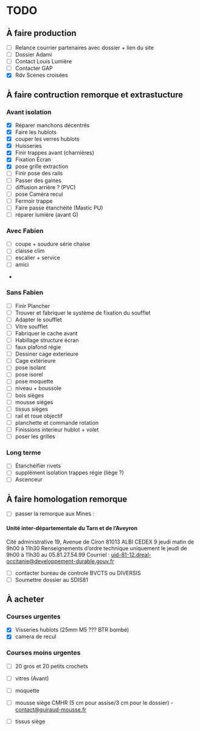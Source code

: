 # TODO

## À faire production

- [ ] Relance courrier partenaires avec dossier + lien du site
- [ ] Dossier Adami
- [ ] Contact Louis Lumière
- [ ] Contacter GAP
- [x] Rdv Scenes croisées

## À faire contruction remorque et extrastucture

### Avant isolation 

- [x] Réparer manchons décentrés
- [x] Faire les hublots 
- [x] couper les verres hublots
- [x] Huisseries
- [x] Finir trappes avant (charnières)
- [x] Fixation Écran
- [x] pose grille extraction
- [ ] Finir pose des rails
- [ ] Passer des gaines
- [ ] diffusion arrière ? (PVC)
- [ ] pose Caméra recul
- [ ] Fermoir trappe
- [ ] Faire passe étanchéité (Mastic PU)
- [ ] réparer lumière (avant G)

### Avec Fabien

- [ ] coupe + soudure série chaise
- [ ] claisse clim
- [ ] escalier + service
- [ ] amici
-
### Sans Fabien

- [ ] Finir Plancher
- [ ] Trouver et fabriquer le système de fixation du soufflet
- [ ] Adapter le soufflet
- [ ] Vitre soufflet
- [ ] Fabriquer le cache avant
- [ ] Habillage structure écran
- [ ] faux plafond régie
- [ ] Dessiner cage exterieure
- [ ] Cage extérieure
- [ ] pose isolant
- [ ] pose isorel
- [ ] pose moquette
- [ ] niveau + boussole
- [ ] bois sièges
- [ ] mousse sièges
- [ ] tissus sièges
- [ ] rail et roue objectif
- [ ] planchette et commande rotation
- [ ] Finissions interieur hublot + volet
- [ ] poser les grilles

### Long terme

- [ ] Étanchéifier rivets
- [ ] supplément isolation trappes régie (liège ?)
- [ ] Ascenceur
      
## À faire homologation remorque

- [ ] passer la remorque aux Mines :
#### Unité inter-départementale du Tarn et de l’Aveyron
Cité administrative
19, Avenue de Ciron
81013 ALBI CEDEX 9
jeudi matin de 9h00 à 11h30 	Renseignements d’ordre technique uniquement le jeudi de 9h00 à 11h30 au 05.81.27.54.99
Courriel : uid-81-12.dreal-occitanie@developpement-durable.gouv.fr
- [ ] contacter bureau de controle BVCTS ou DIVERSIS
- [ ] Soumettre dossier au SDIS81

## À acheter

### Courses urgentes

- [x] Visseries hublots (25mm M5 ??? BTR bombé)
- [x] camera de recul

### Courses moins urgentes

- [ ] 20 gros et 20 petits crochets
- [ ] vitres (Avant)
- [ ] moquette
- [ ] mousse siège CMHR (5 cm pour assise/3 cm pour le dossier) - contact@guiraud-mousse.fr
- [ ] tissus siège




